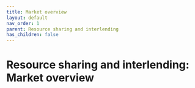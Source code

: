 ```yaml
---
title: Market overview
layout: default
nav_order: 1
parent: Resource sharing and interlending
has_children: false
---
```


# Resource sharing and interlending: Market overview
